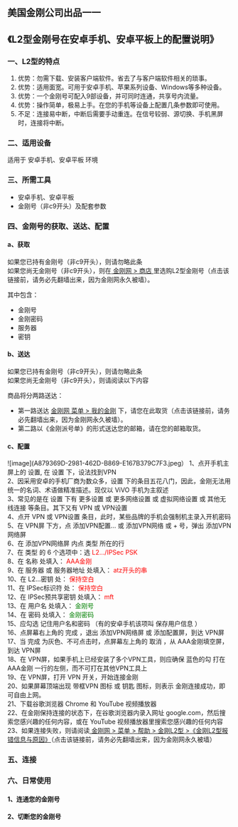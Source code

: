 ## 美国金刚公司出品一一

## 《L2型金刚号在安卓手机、安卓平板上的配置说明》
### 一、L2型的特点

1. 优势：勿需下载、安装客户端软件。省去了与客户端软件相关的琐事。
2. 优势：适用面宽。可用于安卓手机、苹果系列设备、Windows等多种设备。
3. 优势：一个金刚号可配入9部设备，并可同时连通，共享号内流量。
4. 优势：操作简单，极易上手。在您的手机等设备上配置几条参数即可使用。
4. 不足：连接易中断，中断后需要手动重连。在信号较弱、源切换、手机黑屏时，连接将中断。


### 二、适用设备
适用于 安卓手机、安卓平板 环境

### 三、所需工具
- 安卓手机、安卓平板
- 金刚号（非c9开头）及配套参数



### 四、金刚号的获取、送达、配置
#### a、获取

如果您已持有金刚号（非c9开头），则请勿略此条<br>
如果您尚无金刚号（非c9开头），则在[ 金刚网 > 商店 ](https://www.atozitpro.net/zh/shop/) 里选购L2型金刚号（点击该链接前，请务必先翻墙出来，因为金刚网永久被墙）。 

其中包含：<br>
- 金刚号<br>
- 金刚密码<br>
- 服务器<br>
- 密钥<br>



#### b、送达

如果您已持有金刚号（非c9开头），则请勿略此条<br>
如果您尚无金刚号（非c9开头），则请阅读以下内容<br>

商品将分两路送达：
- 第一路送达 [金刚网 菜单 > 我的金刚](https://www.atozitpro.net/zh/my-account/) 下，请您在此取货（点击该链接前，请务必先翻墙出来，因为金刚网永久被墙）。
- 第二路以《金刚派号单》的形式送达您的邮箱，请在您的邮箱取货。

#### c、配置
![image](A879369D-2981-462D-B869-E167B379C7F3.jpeg）
1、点开手机主屏上的 设置, 在 设置 下，设法找到VPN<br>
2、因采用安卓的手机厂商为数众多，设置 下的条目五花八门，因此，金刚无法用统一的名词、术语做精准描述。现仅以 ViVO 手机为主叙述<br>
3、常见的是在 设置 下有 更多设置 或 更多网络设置 或 虚拟网络设置 或 其他无线连接 等条目。其下又有 VPN 或 VPN设置<br>
4、点开 VPN 或 VPN设置 条目，此时，某些品牌的手机会强制机主录入开机密码<br>
5、在 VPN屏 下方，点 添加VPN配置… 或 添加VPN网络 或 + 号，弹出 添加VPN网络屏<br>
6、在 添加VPN网络屏 内点 类型 所在的行<br>
7、在 类型 的 6 个选项中：选<font color="Red"> L2…/IPSec PSK </font><br>
8、在 名称 处填入：<font color="Red"> AAA金刚 </font><br>
9、在 服务器 或 服务器地址  处填入：<font color="Red"> atz开头的串 </font><br>
10、在 L2…密钥 处：<font color="Red"> 保持空白 </font><br>
11、在 IPSec标识符 处：<font color="Red"> 保持空白 </font><br>
12、在 IPSec预共享密钥 处填入：<font color="Red"> mft </font><br>
13、在 用户名 处填入：<font color="Green"> 金刚号 </font><br>
14、在 密码 处填入：<font color="Green"> 金刚密码 </font><br>
15、应勾选 记住用户名和密码 （有的安卓手机该项叫 保存用户信息 ）<br>
16、点屏幕右上角的 完成 ，退出 添加VPN网络屏 或 添加配置屏，到达 VPN屏<br>
17、当 完成 为灰色、不可点击时，点屏幕左上角的 取消 ，从 AAA金刚填空屏，到达 VPN屏<br>
18、在 VPN屏，如果手机上已经安装了多个VPN工具，则应确保 蓝色的勾 打在AAA金刚 一行的左侧，而不可打在其他VPN工具上<br>
19、在 VPN屏，打开 VPN 开关，开始连接金刚<br>
20、如果屏幕顶端出现  带框VPN 图标 或 钥匙 图标，则表示 金刚连接成功，即可自由上网。<br>
21、下载谷歌浏览器 Chrome 和 YouTube 视频播放器<br>
22、在金刚保持连接的状态下，在谷歌浏览器内录入网址 google.com，然后搜索您感兴趣的任何内容，或在 YouTube 视频播放器里搜索您感兴趣的任何内容<br>
23、如果连接失败，则请阅读[ 金刚网 > 菜单 > 帮助 > 金刚L2型 >《金刚L2型报错信息与原因》](https://www.atozitpro.net/zh/%e9%87%91%e5%88%9al2%e5%9e%8b%e6%8a%a5%e9%94%99%e4%bf%a1%e6%81%af%e4%b8%8e%e5%8e%9f%e5%9b%a0/)（点击该链接前，请务必先翻墙出来，因为金刚网永久被墙）<br>


### 五、连接



### 六、日常使用

#### 1、连通您的金刚号



#### 2、切断您的金刚号
